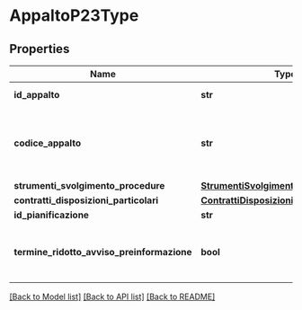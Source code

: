 # AppaltoP23Type

## Properties
Name | Type | Description | Notes
------------ | ------------- | ------------- | -------------
**id_appalto** | **str** | Codice univoco dell&#x27;appalto | [optional] 
**codice_appalto** | **str** | Identificativo univoco dell&#x27;appalto definito dalla Stazione Appaltante | 
**strumenti_svolgimento_procedure** | [**StrumentiSvolgimentoProcedureEnum**](StrumentiSvolgimentoProcedureEnum.md) |  | [optional] 
**contratti_disposizioni_particolari** | [**ContrattiDisposizioniParticolariEnum**](ContrattiDisposizioniParticolariEnum.md) |  | 
**id_pianificazione** | **str** | ID pianificazione | [optional] 
**termine_ridotto_avviso_preinformazione** | **bool** | E&#x27; stato utilizzato un termine ridotto con avviso di preinformazione? | [optional] 

[[Back to Model list]](../README.md#documentation-for-models) [[Back to API list]](../README.md#documentation-for-api-endpoints) [[Back to README]](../README.md)

